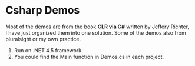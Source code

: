 Csharp Demos
=============
Most of the demos are from  the book  **CLR via C#** written by Jeffery Richter, I have just organized them into one solution.
Some of the demos also from pluralsight or my own practice.

1. Run on .NET 4.5 framework.
2. You could find the Main function in Demos.cs in each project.



